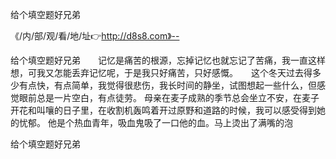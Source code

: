 给个填空题好兄弟

《/内/部/观/看/地/址👉http://d8s8.com》--

给个填空题好兄弟　　记忆是痛苦的根源，忘掉记忆也就忘记了苦痛，我一直这样想，可我又怎能丢弃记忆呢，于是我只好痛苦，只好感慨。　　这个冬天过去得多少有点快，有点简单，我觉得很悲伤，我长时间的静坐，试图想起一些什么，但感觉眼前总是一片空白，有点徒劳。
母亲在麦子成熟的季节总会坐立不安，在麦子开花和叫嚷的日子里，在收割机轰鸣着开过原野和道路的时候，我可以感受得到她的忧郁。
	他是个热血青年，吸血鬼吸了一口他的血。马上烫出了满嘴的泡





给个填空题好兄弟

